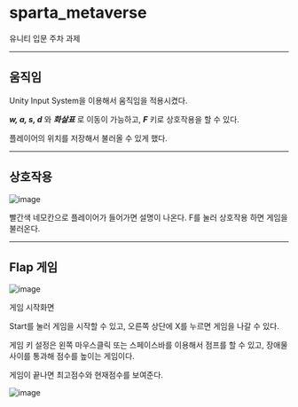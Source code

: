 # sparta_metaverse
유니티 입문 주차 과제

---

## 움직임
Unity Input System을 이용해서 움직임을 적용시켰다.

**_w, a, s, d_** 와 **_화살표_** 로 이동이 가능하고,
**_F_** 키로 상호작용을 할 수 있다.

플레이어의 위치를 저장해서 불러올 수 있게 했다.

---

## 상호작용

![image](https://github.com/user-attachments/assets/f504fe2e-c282-4b44-9115-d8f954731d77)


빨간색 네모칸으로 플레이어가 들어가면 설명이 나온다.
F를 눌러 상호작용 하면 게임을 불러온다.

---

## Flap 게임

![image](https://github.com/user-attachments/assets/195d7cbc-0fe6-4af4-8a4e-505c499e5481)

게임 시작화면

Start를 눌러 게임을 시작할 수 있고, 오른쪽 상단에 X를 누르면 게임을 나갈 수 있다.

게임 키 설정은 왼쪽 마우스클릭 또는 스페이스바를 이용해서 점프를 할 수 있고, 장애물 사이를 통과해 점수를 높이는 게임이다.

게임이 끝나면 최고점수와 현재점수를 보여준다.

![image](https://github.com/user-attachments/assets/a919a73a-ae3f-4b25-9e0e-942cca9a4eaf)
